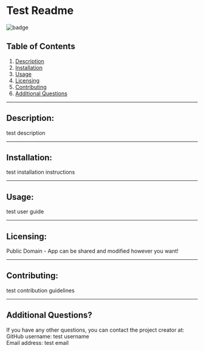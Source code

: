 # Test Readme    
  ![badge](https://img.shields.io/badge/license-Public%20Domain-brightgreen)

  ## Table of Contents  
  1. [Description](#description) 
  2. [Installation](#installation) 
  3. [Usage](#usage)
  4. [Licensing](#licensing)
  5. [Contributing](#contributing) 
  6. [Additional Questions](#additional-questions?)

  ---  

  ## Description:  
  test description  

  ---  

  ## Installation:  
  test installation instructions  

  ---  

  ## Usage:  
  test user guide  

  --- 

  ## Licensing:  
  Public Domain - App can be shared and modified however you want!

  ---  

  ## Contributing:  
  test contribution guidelines  

  ---  
  ## Additional Questions?  
  If you have any other questions, you can contact the project creator at:  
  GitHub username: test username  
  Email address: test email
